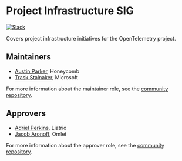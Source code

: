 # Project Infrastructure SIG

[![Slack](https://img.shields.io/badge/slack-@cncf/otel--sig--project--infra-blue.svg?logo=slack)](https://cloud-native.slack.com/archives/C07BPU981PV)

Covers project infrastructure initiatives for the OpenTelemetry project.

## Maintainers

* [Austin Parker](https://github.com/austinlparker), Honeycomb
* [Trask Stalnaker](https://github.com/trask), Microsoft

For more information about the maintainer role, see the [community repository](https://github.com/open-telemetry/community/blob/main/guides/contributor/membership.md#maintainer).

## Approvers

* [Adriel Perkins](https://github.com/adrielp), Liatrio
* [Jacob Aronoff](https://github.com/jaronoff97), Omlet

For more information about the approver role, see the [community repository](https://github.com/open-telemetry/community/blob/main/guides/contributor/membership.md#approver).
